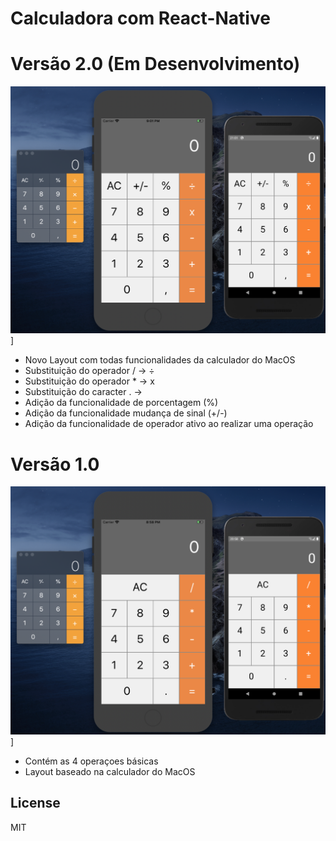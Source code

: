 # Calculadora com React-Native

# Versão 2.0 (Em Desenvolvimento)
![N|Solid](https://raw.githubusercontent.com/mfabiodias/react-native-simple-calculator/master/src/images/layout/calculator-layout-v2_0.png)]
  - Novo Layout com todas funcionalidades da calculador do MacOS
  - Substituição do operador / -> ÷
  - Substituição do operador * -> x
  - Substituição do caracter . ->
  - Adição da funcionalidade de porcentagem (%)
  - Adição da funcionalidade mudança de sinal (+/-) 
  - Adição da funcionalidade de operador ativo ao realizar uma operação 

# Versão 1.0
![N|Solid](https://raw.githubusercontent.com/mfabiodias/react-native-simple-calculator/master/src/images/layout/calculator-layout-v1_0.png)]
  - Contém as 4 operaçoes básicas 
  - Layout baseado na calculador do MacOS

License
----
MIT
